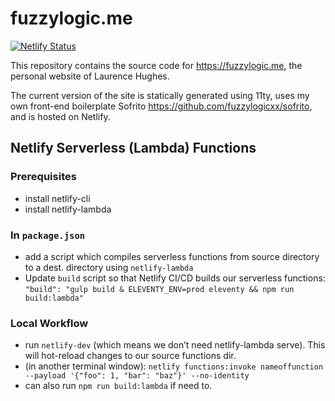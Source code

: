 # fuzzylogic.me

[![Netlify Status](https://api.netlify.com/api/v1/badges/c0c7b2b0-c8f9-4575-9528-312449ecffdb/deploy-status)](https://app.netlify.com/sites/vigilant-almeida-537bd4/deploys)

This repository contains the source code for https://fuzzylogic.me, the personal website of Laurence Hughes.

The current version of the site is statically generated using 11ty, uses my own front-end boilerplate Sofrito https://github.com/fuzzylogicxx/sofrito, and is hosted on Netlify.

## Netlify Serverless (Lambda) Functions

### Prerequisites
- install netlify-cli
- install netlify-lambda

### In `package.json`
- add a script which compiles serverless functions from source directory to a dest. directory using `netlify-lambda`
- Update `build` script so that Netlify CI/CD builds our serverless functions: `"build": "gulp build & ELEVENTY_ENV=prod eleventy && npm run build:lambda"`

### Local Workflow
- run `netlify-dev` (which means we don’t need netlify-lambda serve). This will hot-reload changes to our source functions dir.
- (in another terminal window): `netlify functions:invoke nameoffunction --payload '{"foo": 1, "bar": "baz"}' --no-identity`
- can also run `npm run build:lambda` if need to.

